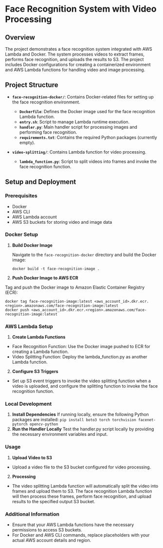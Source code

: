 # Face Recognition System with Video Processing

## Overview

The project demonstrates a face recognition system integrated with AWS Lambda and Docker. The system processes videos to extract frames, performs face recognition, and uploads the results to S3. The project includes Docker configurations for creating a containerized environment and AWS Lambda functions for handling video and image processing.

## Project Structure

- **`face-recognition-docker/`**: Contains Docker-related files for setting up the face recognition environment.
  - **`Dockerfile`**: Defines the Docker image used for the face recognition Lambda function.
  - **`entry.sh`**: Script to manage Lambda runtime execution.
  - **`handler.py`**: Main handler script for processing images and performing face recognition.
  - **`requirements.txt`**: Contains the required Python packages (currently empty).

- **`video-splitting/`**: Contains Lambda function for video processing.
  - **`lambda_function.py`**: Script to split videos into frames and invoke the face recognition function.

## Setup and Deployment

### Prerequisites

- Docker
- AWS CLI
- AWS Lambda account
- AWS S3 buckets for storing video and image data

### Docker Setup

1. **Build Docker Image**

   Navigate to the `face-recognition-docker` directory and build the Docker image:

   ```
   docker build -t face-recognition-image .
   ```
2. **Push Docker Image to AWS ECR**

  Tag and push the Docker image to Amazon Elastic Container Registry (ECR):
  ```
  docker tag face-recognition-image:latest <aws_account_id>.dkr.ecr.<region>.amazonaws.com/face-recognition-image:latest
  docker push <aws_account_id>.dkr.ecr.<region>.amazonaws.com/face-recognition-image:latest
  ```

### AWS Lambda Setup
1. **Create Lambda Functions**
  - Face Recognition Function: Use the Docker image pushed to ECR for creating a Lambda function.
  - Video Splitting Function: Deploy the lambda_function.py as another Lambda function.

2. **Configure S3 Triggers**
  - Set up S3 event triggers to invoke the video splitting function when a video is uploaded, and configure the splitting function to invoke the face recognition function.

### Local Development
1. **Install Dependencies**
  If running locally, ensure the following Python packages are installed:
  ```pip install boto3 torch torchvision facenet-pytorch opencv-python```
2. **Run the Handler Locally**
  Test the handler.py script locally by providing the necessary environment variables and input.

### Usage
1. **Upload Video to S3**
  - Upload a video file to the S3 bucket configured for video processing.
2. **Processing**
  - The video splitting Lambda function will automatically split the video into frames and upload them to S3. The face recognition Lambda function will then process these frames, perform face recognition, and upload results to the specified output S3 bucket.

### Additional Information
  - Ensure that your AWS Lambda functions have the necessary permissions to access S3 buckets.
  - For Docker and AWS CLI commands, replace placeholders with your actual AWS account details and region.
